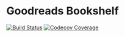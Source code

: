 # Goodreads Bookshelf

[![Build Status](https://travis-ci.com/brombaut/goodreads-bookshelf.svg?branch=main)](https://travis-ci.com/brombaut/goodreads-bookshelf)
[![Codecov Coverage](https://img.shields.io/codecov/c/github/brombaut/goodreads-bookshelf/coverage.svg?style=flat-square)](https://codecov.io/gh/brombaut/goodreads-bookshelf/)
